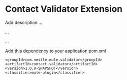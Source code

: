 # Contact Validator Extension

Add description ...


...


...


Add this dependency to your application pom.xml

```
<groupId>com.nestle.mule.validator</groupId>
<artifactId>contact-validator</artifactId>
<version>1.0.0-SNAPSHOT</version>
<classifier>mule-plugin</classifier>
```

